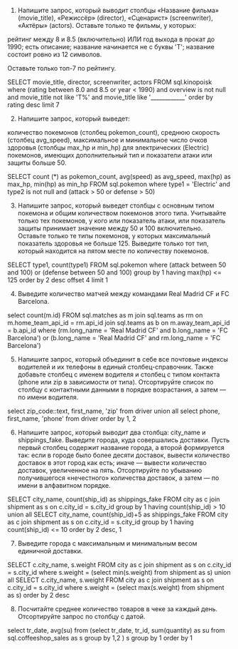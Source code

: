 1. Напишите запрос, который выводит столбцы «Название фильма» (movie_title), 
«Режиссёр» (director), «Сценарист» (screenwriter), «Актёры» (actors). 
Оставьте только те фильмы, у которых:

рейтинг между 8 и 8.5 (включительно) ИЛИ год выхода в прокат до 1990;
есть описание;
название начинается не с буквы 'Т';
название состоит ровно из 12 символов.

Оставьте только топ-7 по рейтингу.

SELECT 
	movie_title,
	director,
	screenwriter,
	actors
FROM sql.kinopoisk
where (rating between 8.0 and 8.5 or year < 1990)
	and overview is not null
	and movie_title not like 'Т%'
    and movie_title like '____________'
order by rating desc
limit 7

2. Напишите запрос, который выведет:

количество покемонов (столбец pokemon_count),
среднюю скорость (столбец avg_speed),
максимальное и минимальное число очков здоровья (столбцы max_hp и min_hp)
для электрических (Electric) покемонов, имеющих дополнительный тип 
и показатели атаки или защиты больше 50.

SELECT
	count (*) as pokemon_count,
	avg(speed) as avg_speed,
	max(hp) as max_hp,
	min(hp) as min_hp
FROM sql.pokemon
where type1 = 'Electric' 
	and type2 is not null
	and (attack > 50 or defense > 50)

3. Напишите запрос, который выведет столбцы с основным типом покемона
и общим количеством покемонов этого типа.
Учитывайте только тех покемонов, у кого или показатель атаки, 
или показатель защиты принимает значение между 50 и 100 включительно.
Оставьте только те типы покемонов, у которых максимальный 
показатель здоровья не больше 125.
Выведите только тот тип, который находится на пятом месте 
по количеству покемонов.

SELECT
	type1,
	count(type1)
FROM sql.pokemon
where (attack between 50 and 100) or (defense between 50 and 100)
group by 1
having max(hp) <= 125
order by 2 desc
offset 4 limit 1

4. Выведите количество матчей между командами Real Madrid CF и FC Barcelona.

select
	count(m.id)
FROM
	sql.matches as m
    join sql.teams as rm
	on m.home_team_api_id = rm.api_id
	join sql.teams as b
	on m.away_team_api_id = b.api_id 
where (rm.long_name = 'Real Madrid CF' and b.long_name = 'FC Barcelona') 
	or (b.long_name = 'Real Madrid CF' and rm.long_name = 'FC Barcelona')
	
5. Напишите запрос, который объединит в себе все почтовые индексы водителей и их телефоны в единый столбец-справочник. 
Также добавьте столбец с именем водителя и столбец с типом контакта (phone или zip в зависимости от типа).
Отсортируйте список по столбцу с контактными данными в порядке возрастания, а затем — по имени водителя.

select 
	zip_code::text,
	first_name,
	'zip'
from 
	driver
union all
select
	phone,
	first_name,
	'phone'
from 
	driver
order by 1, 2

6. Напишите запрос, который выводит два столбца: city_name и shippings_fake. Выведите города, куда совершались доставки.
Пусть первый столбец содержит название города, а второй формируется так:
если в городе было более десяти доставок, вывести количество доставок в этот город как есть;
иначе — вывести количество доставок, увеличенное на пять.
Отсортируйте по убыванию получившегося «нечестного» количества доставок, а затем — по имени в алфавитном порядке.

SELECT
	city_name,
	count(ship_id) as shippings_fake
FROM
    city as c join shipment as s
	on c.city_id = s.city_id
group by 1
having count(ship_id) > 10
union all
SELECT
	city_name,
	count(ship_id)+5 as shippings_fake
FROM
    city as c join shipment as s
	on c.city_id = s.city_id
group by 1
having count(ship_id) <= 10
order by 2 desc, 1

7. Выведите города с максимальным и минимальным весом единичной доставки.

SELECT
	c.city_name,
	s.weight
FROM
    city as c join shipment as s
	on c.city_id = s.city_id
where s.weight = (select min(s.weight) from shipment as s)
union all
SELECT
	c.city_name,
	s.weight
FROM
    city as c join shipment as s
	on c.city_id = s.city_id
where s.weight = (select max(s.weight) from shipment as s)
order by 2 desc

8. Посчитайте среднее количество товаров в чеке за каждый день.
Отсортируйте запрос по столбцу с датой.

select 
	tr_date,
	avg(su)
from (select
	tr_date,
	tr_id,
	sum(quantity) as su
from sql.coffeeshop_sales as s
group by 1,2
) s
group by 1
order by 1



